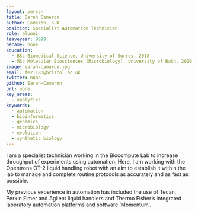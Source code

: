 ```yaml
---
layout: person
title: Sarah Cameron
author: Cameron, S.K
position: Specialist Automation Technician
role: alumni
leaveyear: 9999
became: none
education:
  - BSc Biomedical Science, University of Surrey, 2018
  - MSc Molecular Biosciences (Microbiology), University of Bath, 2020
image: sarah-cameron.jpg
email: fe21183@bristol.ac.uk 
twitter: none
github: Sarah-Cameron 
url: none
key_areas:
  - analytics
keywords:
  - automation
  - bioinformatics
  - genomics
  - microbiology
  - evolution
  - synthetic biology
---
```

I am a specialist technician working in the Biocompute Lab to increase throughput of experiments using automation. Here, I am working with the Opentrons OT-2 liquid handling robot with an aim to establish it within the lab to manage and complete routine protocols as accurately and as fast as possible.

My previous experience in automation has included the use of Tecan, Perkin Elmer and Agilent liquid handlers and Thermo Fisher’s integrated laboratory automation platforms and software ‘Momentum’. 